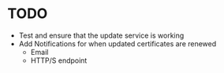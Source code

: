 # TODO
* Test and ensure that the update service is working
* Add Notifications for when updated certificates are renewed
  * Email
  * HTTP/S endpoint